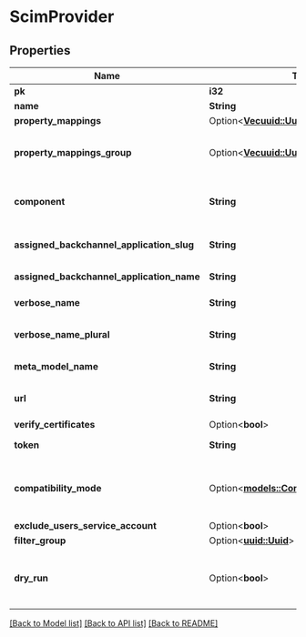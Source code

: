 # ScimProvider

## Properties

Name | Type | Description | Notes
------------ | ------------- | ------------- | -------------
**pk** | **i32** |  | [readonly]
**name** | **String** |  | 
**property_mappings** | Option<[**Vec<uuid::Uuid>**](uuid::Uuid.md)> |  | [optional]
**property_mappings_group** | Option<[**Vec<uuid::Uuid>**](uuid::Uuid.md)> | Property mappings used for group creation/updating. | [optional]
**component** | **String** | Get object component so that we know how to edit the object | [readonly]
**assigned_backchannel_application_slug** | **String** | Internal application name, used in URLs. | [readonly]
**assigned_backchannel_application_name** | **String** | Application's display Name. | [readonly]
**verbose_name** | **String** | Return object's verbose_name | [readonly]
**verbose_name_plural** | **String** | Return object's plural verbose_name | [readonly]
**meta_model_name** | **String** | Return internal model name | [readonly]
**url** | **String** | Base URL to SCIM requests, usually ends in /v2 | 
**verify_certificates** | Option<**bool**> |  | [optional]
**token** | **String** | Authentication token | 
**compatibility_mode** | Option<[**models::CompatibilityModeEnum**](CompatibilityModeEnum.md)> | Alter authentik behavior for vendor-specific SCIM implementations. | [optional]
**exclude_users_service_account** | Option<**bool**> |  | [optional]
**filter_group** | Option<[**uuid::Uuid**](uuid::Uuid.md)> |  | [optional]
**dry_run** | Option<**bool**> | When enabled, provider will not modify or create objects in the remote system. | [optional]

[[Back to Model list]](../README.md#documentation-for-models) [[Back to API list]](../README.md#documentation-for-api-endpoints) [[Back to README]](../README.md)


